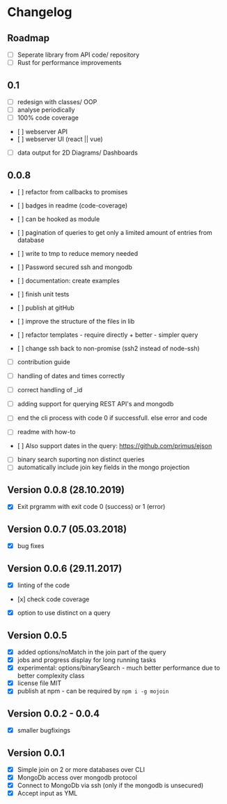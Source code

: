 # Changelog

## Roadmap

- [ ] Seperate library from API code/ repository
- [ ] Rust for performance improvements

## 0.1

- [ ] redesign with classes/ OOP
- [ ] analyse periodically
- [ ] 100% code coverage
- [ ] webserver API
- [ ] webserver UI (react || vue)
- [ ] data output for 2D Diagrams/ Dashboards

## 0.0.8

- [ ] refactor from callbacks to promises
- [ ] badges in readme (code-coverage)
- [ ] can be hooked as module
- [ ] pagination of queries to get only a limited amount of entries from database
- [ ] write to tmp to reduce memory needed
- [ ] Password secured ssh and mongodb
- [ ] documentation: create examples

- [ ] finish unit tests
- [ ] publish at gitHub
- [ ] improve the structure of the files in lib
- [ ] refactor templates - require directly + better - simpler query
- [ ] change ssh back to non-promise (ssh2 instead of node-ssh)
- [ ] contribution guide
- [ ] handling of dates and times correctly
- [ ] correct handling of \_id

- [ ] adding support for querying REST API's and mongodb

- [ ] end the cli process with code 0 if successfull. else error and code
- [ ] readme with how-to
- [ ] Also support dates in the query: https://github.com/primus/ejson
- [ ] binary search suporting non distinct queries
- [ ] automatically include join key fields in the mongo projection

## Version 0.0.8 (28.10.2019)

- [x] Exit prgramm with exit code 0 (success) or 1 (error)

## Version 0.0.7 (05.03.2018)

- [x] bug fixes

## Version 0.0.6 (29.11.2017)

- [x] linting of the code
- [x] check code coverage
- [x] option to use distinct on a query

## Version 0.0.5

- [x] added options/noMatch in the join part of the query
- [x] jobs and progress display for long running tasks
- [x] experimental: options/binarySearch - much better performance due to better complexity class
- [x] license file MIT
- [x] publish at npm - can be required by `npm i -g mojoin`

## Version 0.0.2 - 0.0.4

- [x] smaller bugfixings

## Version 0.0.1

- [x] Simple join on 2 or more databases over CLI
- [x] MongoDb access over mongodb protocol
- [x] Connect to MongoDb via ssh (only if the mongodb is unsecured)
- [x] Accept input as YML
